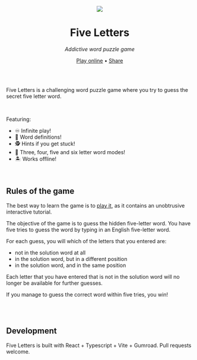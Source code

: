 <p align="center"><a href="https://fiveletters-xyz.vercel.app/"><img src="https://fiveletters-xyz.vercel.app/og.png" /></a></p>

<h1 align="center">Five Letters</h1>
<p align="center"><em>Addictive word puzzle game</em></p>
<p align="center"><a href="https://fiveletters-xyz.vercel.app">Play online<a> • <a href="http://www.twitter.com/share?text=Five Letters - Addictive word puzzle game&url=https://fiveletters-xyz.vercel.app">
Share</a></p>

<br />
<br />
<p>
Five Letters is a challenging word puzzle game where you try to guess the secret five letter word.
</p>

<br />

Featuring:

- ♾ Infinite play!
- 📖 Word definitions!
- 🕵️ Hints if you get stuck!
- 🔢 Three, four, five and six letter word modes!
- 🏝 Works offline!

<br />

## Rules of the game

The best way to learn the game is to <a href="https://fiveletters-xyz.vercel.app">play it</a>, as it contains an unobtrusive interactive tutorial.

The objective of the game is to guess the hidden five-letter word.
You have five tries to guess the word by typing in an English five-letter word.

For each guess, you will which of the letters that you entered are:

- not in the solution word at all
- in the solution word, but in a different position
- in the solution word, and in the same position

Each letter that you have entered that is not in the solution word will no longer be available for further guesses.

If you manage to guess the correct word within five tries, you win!

<br />
<br />

## Development

Five Letters is built with React + Typescript + Vite + Gumroad.
Pull requests welcome.
